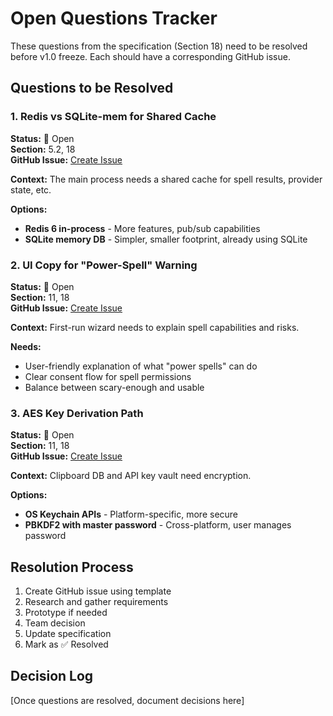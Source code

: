 # Open Questions Tracker

These questions from the specification (Section 18) need to be resolved before v1.0 freeze. Each should have a corresponding GitHub issue.

## Questions to be Resolved

### 1. Redis vs SQLite-mem for Shared Cache
**Status:** 🔴 Open  
**Section:** 5.2, 18  
**GitHub Issue:** [Create Issue](https://github.com/your-repo/issues/new?template=open-question.md&title=[SPEC]%20Redis%20vs%20SQLite-mem%20choice%20for%20shared%20cache)

**Context:** The main process needs a shared cache for spell results, provider state, etc.

**Options:**
- **Redis 6 in-process** - More features, pub/sub capabilities
- **SQLite memory DB** - Simpler, smaller footprint, already using SQLite

### 2. UI Copy for "Power-Spell" Warning  
**Status:** 🔴 Open  
**Section:** 11, 18  
**GitHub Issue:** [Create Issue](https://github.com/your-repo/issues/new?template=open-question.md&title=[SPEC]%20UI%20copy%20for%20power-spell%20warning)

**Context:** First-run wizard needs to explain spell capabilities and risks.

**Needs:**
- User-friendly explanation of what "power spells" can do
- Clear consent flow for spell permissions
- Balance between scary-enough and usable

### 3. AES Key Derivation Path
**Status:** 🔴 Open  
**Section:** 11, 18  
**GitHub Issue:** [Create Issue](https://github.com/your-repo/issues/new?template=open-question.md&title=[SPEC]%20Exact%20AES%20key%20derivation%20path)

**Context:** Clipboard DB and API key vault need encryption.

**Options:**
- **OS Keychain APIs** - Platform-specific, more secure
- **PBKDF2 with master password** - Cross-platform, user manages password

## Resolution Process

1. Create GitHub issue using template
2. Research and gather requirements
3. Prototype if needed
4. Team decision
5. Update specification
6. Mark as ✅ Resolved

## Decision Log

[Once questions are resolved, document decisions here] 